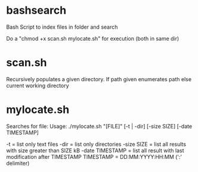 bashsearch
==========

Bash Script to index files in folder and search

Do a "chmod +x scan.sh mylocate.sh" for execution (both in same dir)

scan.sh
=======
Recursively populates a given directory.
If path given enumerates path else current working directory

mylocate.sh
===========
Searches for file:
Usage:
./mylocate.sh "[FILE]" [-t | -dir] [-size SIZE] [-date TIMESTAMP]

-t = list only text files
-dir = list only directories
-size SIZE = list all results with size greater than SIZE kB
-date TIMESTAMP = list all result with last modification after TIMESTAMP
TIMESTAMP = DD:MM:YYYY:HH:MM (':' delimiter)
